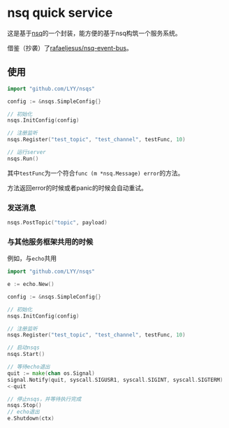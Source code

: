 # nsq quick service

这是基于[nsq](http://nsq.io)的一个封装，能方便的基于nsq构筑一个服务系统。

借鉴（抄袭）了[rafaeljesus/nsq-event-bus](https://github.com/rafaeljesus/nsq-event-bus)。

## 使用

```go
import "github.com/LYY/nsqs"

config := &nsqs.SimpleConfig{}

// 初始化
nsqs.InitConfig(config)

// 注册监听
nsqs.Register("test_topic", "test_channel", testFunc, 10)

// 运行server
nsqs.Run()
```

其中`testFunc`为一个符合`func (m *nsq.Message) error`的方法。

方法返回error的时候或者panic的时候会自动重试。

### 发送消息

```go
nsqs.PostTopic("topic", payload)
```

### 与其他服务框架共用的时候

例如，与`echo`共用

```go
import "github.com/LYY/nsqs"

e := echo.New()

config := &nsqs.SimpleConfig{}

// 初始化
nsqs.InitConfig(config)

// 注册监听
nsqs.Register("test_topic", "test_channel", testFunc, 10)

// 启动nsqs
nsqs.Start()

// 等待echo退出
quit := make(chan os.Signal)
signal.Notify(quit, syscall.SIGUSR1, syscall.SIGINT, syscall.SIGTERM)
<-quit

// 停止nsqs，并等待执行完成
nsqs.Stop()
// echo退出
e.Shutdown(ctx)
```
